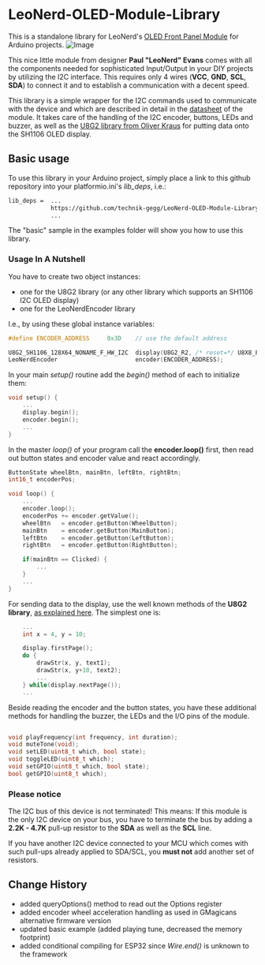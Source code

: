 # LeoNerd-OLED-Module-Library

This is a standalone library for LeoNerd's [OLED Front Panel Module](https://www.tindie.com/products/leonerd/oled-front-panel-module/) for Arduino projects.
![Image](https://cdn.tindiemedia.com/images/resize/vT8K8YJx4fqYTFgQj5vLBKUB6yM=/p/full-fit-in/2400x1600/i/46252/products/2019-02-09T14%3A52%3A38.181Z-IMG_6938.jpg)

This nice little module from designer **Paul "LeoNerd" Evans** comes with all the components needed for sophisticated Input/Output in your DIY projects by utilizing the I2C interface. This requires only 4 wires (**VCC**, **GND**, **SCL**, **SDA**) to connect it and to establish a communication with a decent speed.

This library is a simple wrapper for the I2C commands used to communicate with the device and which are described in detail in the [datasheet](https://d3s5r33r268y59.cloudfront.net/datasheets/16167/2020-09-09-16-08-39/driver.pdf) of the module.
It takes care of the handling of the I2C encoder, buttons, LEDs and buzzer, as well as the [U8G2 library from Oliver Kraus](https://github.com/olikraus/u8g2) for putting data onto the SH1106 OLED display.

## Basic usage

To use this library in your Arduino project, simply place a link to this github repository into your platformio.ini's *lib_deps*, i.e.:

```bash
lib_deps =  ...
            https://github.com/technik-gegg/LeoNerd-OLED-Module-Library.git
            ...
```

The "basic" sample in the examples folder will show you how to use this library.

### Usage In A Nutshell

You have to create two object instances:

+ one for the U8G2 library (or any other library which supports an SH1106 I2C OLED display)
+ one for the LeoNerdEncoder library

I.e., by using these global instance variables:

```cpp
#define ENCODER_ADDRESS     0x3D    // use the default address

U8G2_SH1106_128X64_NONAME_F_HW_I2C  display(U8G2_R2, /* reset=*/ U8X8_PIN_NONE);
LeoNerdEncoder                      encoder(ENCODER_ADDRESS);

```

In your main *setup()* routine add the *begin()* method of each to initialize them:

```cpp
void setup() {
    ...
    display.begin();
    encoder.begin();
    ...
}
```

In the master *loop()* of your program call the **encoder.loop()** first, then read out button states and encoder value and react accordingly.

```cpp
ButtonState wheelBtn, mainBtn, leftBtn, rightBtn;
int16_t encoderPos;

void loop() {
    ...
    encoder.loop();
    encoderPos += encoder.getValue();
    wheelBtn   = encoder.getButton(WheelButton);
    mainBtn    = encoder.getButton(MainButton);
    leftBtn    = encoder.getButton(LeftButton);
    rightBtn   = encoder.getButton(RightButton);

    if(mainBtn == Clicked) {
        ...
    }
    ...
}
```

For sending data to the display, use the well known methods of the **U8G2 library**, [as explained here](https://github.com/olikraus/u8g2/wiki/u8g2reference). The simplest one is:

```cpp
    ...
    int x = 4, y = 10;

    display.firstPage();
    do {
        drawStr(x, y, text1);
        drawStr(x, y+10, text2);
        ...
    } while(display.nextPage());
    ...
```

Beside reading the encoder and the button states, you have these additional methods for handling the buzzer, the LEDs and the I/O pins of the module.

```cpp

void playFrequency(int frequency, int duration);
void muteTone(void);
void setLED(uint8_t which, bool state);
void toggleLED(uint8_t which);
void setGPIO(uint8_t which, bool state);
bool getGPIO(uint8_t which);
```

### Please notice

The I2C bus of this device is not terminated!
This means: If this module is the only I2C device on your bus, you have to terminate the bus by adding a **2.2K - 4.7K** pull-up resistor to the **SDA** as well as the **SCL** line.

If you have another I2C device connected to your MCU which comes with such pull-ups already applied to SDA/SCL, you **must not** add another set of resistors.

## Change History

+ added queryOptions() method to read out the Options register
+ added encoder wheel acceleration handling as used in GMagicans alternative firmware version
+ updated basic example (added playing tune, decreased the memory footprint)
+ added conditional compiling for ESP32 since *Wire.end()* is unknown to the framework
